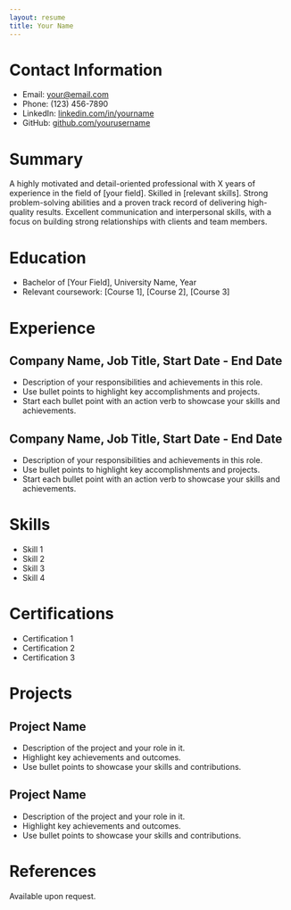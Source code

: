 ```yaml
---
layout: resume
title: Your Name
---
```


# Contact Information

- Email: your@email.com
- Phone: (123) 456-7890
- LinkedIn: [linkedin.com/in/yourname](https://www.linkedin.com/in/yourname)
- GitHub: [github.com/yourusername](https://github.com/yourusername)

# Summary

A highly motivated and detail-oriented professional with X years of experience in the field of [your field]. Skilled in [relevant skills]. Strong problem-solving abilities and a proven track record of delivering high-quality results. Excellent communication and interpersonal skills, with a focus on building strong relationships with clients and team members.

# Education

- Bachelor of [Your Field], University Name, Year
- Relevant coursework: [Course 1], [Course 2], [Course 3]

# Experience

## Company Name, Job Title, Start Date - End Date

- Description of your responsibilities and achievements in this role.
- Use bullet points to highlight key accomplishments and projects.
- Start each bullet point with an action verb to showcase your skills and achievements.

## Company Name, Job Title, Start Date - End Date

- Description of your responsibilities and achievements in this role.
- Use bullet points to highlight key accomplishments and projects.
- Start each bullet point with an action verb to showcase your skills and achievements.

# Skills

- Skill 1
- Skill 2
- Skill 3
- Skill 4

# Certifications

- Certification 1
- Certification 2
- Certification 3

# Projects

## Project Name

- Description of the project and your role in it.
- Highlight key achievements and outcomes.
- Use bullet points to showcase your skills and contributions.

## Project Name

- Description of the project and your role in it.
- Highlight key achievements and outcomes.
- Use bullet points to showcase your skills and contributions.

# References

Available upon request.
